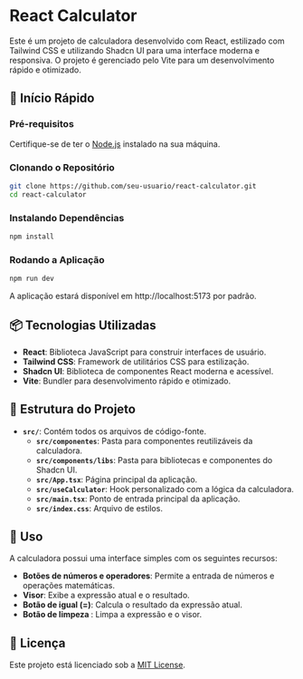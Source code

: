# React Calculator

Este é um projeto de calculadora desenvolvido com React, estilizado com Tailwind CSS e utilizando Shadcn UI para uma interface moderna e responsiva. O projeto é gerenciado pelo Vite para um desenvolvimento rápido e otimizado.

## 🚀 Início Rápido

### Pré-requisitos

Certifique-se de ter o [Node.js](https://nodejs.org/) instalado na sua máquina.

### Clonando o Repositório

```bash
git clone https://github.com/seu-usuario/react-calculator.git
cd react-calculator
```

### Instalando Dependências

```bash
npm install
```

### Rodando a Aplicação

```bash
npm run dev
```

A aplicação estará disponível em http://localhost:5173 por padrão.

## 📦 Tecnologias Utilizadas

- **React**: Biblioteca JavaScript para construir interfaces de usuário.
- **Tailwind CSS**: Framework de utilitários CSS para estilização.
- **Shadcn UI**: Biblioteca de componentes React moderna e acessível.
- **Vite**: Bundler para desenvolvimento rápido e otimizado.

## 🔧 Estrutura do Projeto

- **`src/`**: Contém todos os arquivos de código-fonte.
  - **`src/componentes`**: Pasta para componentes reutilizáveis da calculadora.
  - **`src/components/libs`**: Pasta para bibliotecas e componentes do Shadcn UI.
  - **`src/App.tsx`**: Página principal da aplicação.
  - **`src/useCalculator`**: Hook personalizado com a lógica da calculadora.
  - **`src/main.tsx`**: Ponto de entrada principal da aplicação.
  - **`src/index.css`**: Arquivo de estilos.

## 📖 Uso

A calculadora possui uma interface simples com os seguintes recursos:

- **Botões de números e operadores**: Permite a entrada de números e operações matemáticas.
- **Visor**: Exibe a expressão atual e o resultado.
- **Botão de igual (=)**: Calcula o resultado da expressão atual.
- **Botão de limpeza <i class="fa fa-trash"></i>**: Limpa a expressão e o visor.

## 📝 Licença

Este projeto está licenciado sob a [MIT License](LICENSE).

